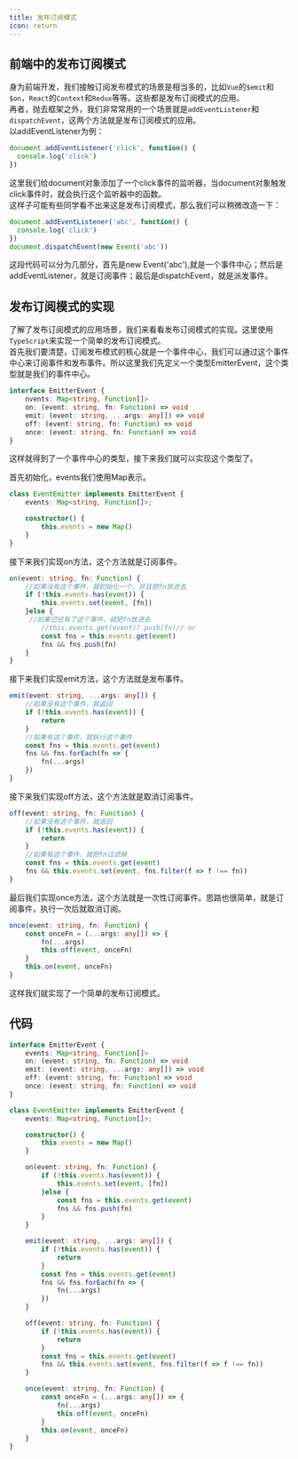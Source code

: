 ```yaml
---
title: 发布订阅模式
icon: return
---
```


## 前端中的发布订阅模式
身为前端开发，我们接触订阅发布模式的场景是相当多的，比如`Vue`的`$emit`和`$on`，`React`的`Context`和`Redux`等等。这些都是发布订阅模式的应用。  
再者，抛去框架之外，我们非常常用的一个场景就是`addEventListener`和`dispatchEvent`，这两个方法就是发布订阅模式的应用。  
以addEventListener为例：
```js
document.addEventListener('click', function() {
  console.log('click')
})
```
这里我们给document对象添加了一个click事件的监听器，当document对象触发click事件时，就会执行这个监听器中的函数。  
这样子可能有些同学看不出来这是发布订阅模式，那么我们可以稍微改造一下：
```js
document.addEventListener('abc', function() {
  console.log('click')
})
document.dispatchEvent(new Event('abc'))
```
这段代码可以分为几部分，首先是new Event('abc'),就是一个事件中心；然后是addEventListener，就是订阅事件；最后是dispatchEvent，就是派发事件。

## 发布订阅模式的实现
了解了发布订阅模式的应用场景，我们来看看发布订阅模式的实现。这里使用`TypeScript`来实现一个简单的发布订阅模式。  
首先我们要清楚，订阅发布模式的核心就是一个事件中心，我们可以通过这个事件中心来订阅事件和发布事件。所以这里我们先定义一个类型EmitterEvent，这个类型就是我们的事件中心。  
```typescript
interface EmitterEvent {
    nvents: Map<string, Function[]>
    on: (event: string, fn: Function) => void
    emit: (event: string, ...args: any[]) => void
    off: (event: string, fn: Function) => void
    once: (event: string, fn: Function) => void
}
```
这样就得到了一个事件中心的类型，接下来我们就可以实现这个类型了。

首先初始化，events我们使用Map表示。
```typescript
class EventEmitter implements EmitterEvent {
    events: Map<string, Function[]>;

    constructor() {
        this.events = new Map()
    }
}
```
接下来我们实现on方法，这个方法就是订阅事件。
```typescript
on(event: string, fn: Function) {
    //如果没有这个事件，就初始化一个，并且把fn放进去
    if (!this.events.has(event)) {
        this.events.set(event, [fn])
    }else {
     //如果已经有了这个事件，就把fn放进去
        //this.events.get(event)?.push(fn)// or
        const fns = this.events.get(event)
        fns && fns.push(fn)
    }
}
```
接下来我们实现emit方法，这个方法就是发布事件。
```typescript
emit(event: string, ...args: any[]) {
    //如果没有这个事件，就返回
    if (!this.events.has(event)) {
        return
    }          
    //如果有这个事件，就执行这个事件
    const fns = this.events.get(event)
    fns && fns.forEach(fn => {
        fn(...args)
    })
}
```
接下来我们实现off方法，这个方法就是取消订阅事件。
```typescript
off(event: string, fn: Function) {
    //如果没有这个事件，就返回
    if (!this.events.has(event)) {
        return
    }
    //如果有这个事件，就把fn过滤掉
    const fns = this.events.get(event)
    fns && this.events.set(event, fns.filter(f => f !== fn))
}
```
最后我们实现once方法，这个方法就是一次性订阅事件。思路也很简单，就是订阅事件，执行一次后就取消订阅。
```typescript
once(event: string, fn: Function) {
    const onceFn = (...args: any[]) => {
        fn(...args)
        this.off(event, onceFn)
    }
    this.on(event, onceFn)
}
```
这样我们就实现了一个简单的发布订阅模式。  

## 代码
```typescript
interface EmitterEvent {
    events: Map<string, Function[]>
    on: (event: string, fn: Function) => void
    emit: (event: string, ...args: any[]) => void
    off: (event: string, fn: Function) => void
    once: (event: string, fn: Function) => void
}

class EventEmitter implements EmitterEvent {
    events: Map<string, Function[]>;

    constructor() {
        this.events = new Map()
    }

    on(event: string, fn: Function) {
        if (!this.events.has(event)) {
            this.events.set(event, [fn])
        }else {
            const fns = this.events.get(event)
            fns && fns.push(fn)
        }
    }

    emit(event: string, ...args: any[]) {
        if (!this.events.has(event)) {
            return
        }          
        const fns = this.events.get(event)
        fns && fns.forEach(fn => {
            fn(...args)
        })
    }

    off(event: string, fn: Function) {
        if (!this.events.has(event)) {
            return
        }
        const fns = this.events.get(event)
        fns && this.events.set(event, fns.filter(f => f !== fn))
    }

    once(event: string, fn: Function) {
        const onceFn = (...args: any[]) => {
            fn(...args)
            this.off(event, onceFn)
        }
        this.on(event, onceFn)
    }
}
```

